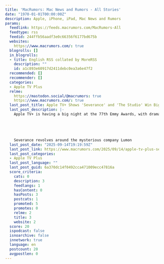 ```yaml
---
title: 'MacRumors: Mac News and Rumors - All Stories'
date: "1970-01-01T00:00:00Z"
description: Apple, iPhone, iPad, Mac News and Rumors
params:
  feedlink: https://feeds.macrumors.com/MacRumors-All
  feedtype: rss
  feedid: 244ffb56aadf3e0c66356f6177bd675b
  websites:
    https://www.macrumors.com/: true
  blogrolls: []
  in_blogrolls:
  - title: English RSS collated by MoreRSS
    description: ""
    id: a1c893e60917d2411debc0ea3a6e47f2
  recommended: []
  recommender: []
  categories:
  - Apple TV Plus
  relme:
    https://mastodon.social/@macrumors: true
    https://www.macrumors.com/: true
  last_post_title: Apple TV+ Shows 'Severance' and 'The Studio' Win Big at 77th Emmys
  last_post_description: |-
    Apple TV+ is having a big night at the 77th Emmy Awards, with drama series Severance and comedy series The Studio picking up multiple wins.





    Severance revolves around the mysterious company Lumon
  last_post_date: "2025-09-14T19:19:59Z"
  last_post_link: https://www.macrumors.com/2025/09/14/apple-tv-plus-severance-the-studio-emmy-wins/
  last_post_categories:
  - Apple TV Plus
  last_post_language: ""
  last_post_guid: 6a370dc14f0492cca471009ecc47816a
  score_criteria:
    cats: 0
    description: 3
    feedlangs: 1
    hasContent: 0
    hasPosts: 3
    postcats: 1
    promoted: 5
    promotes: 0
    relme: 2
    title: 3
    website: 2
  score: 20
  ispodcast: false
  isnoarchive: false
  innetwork: true
  language: en
  postcount: 20
  avgpostlen: 0
---
```

